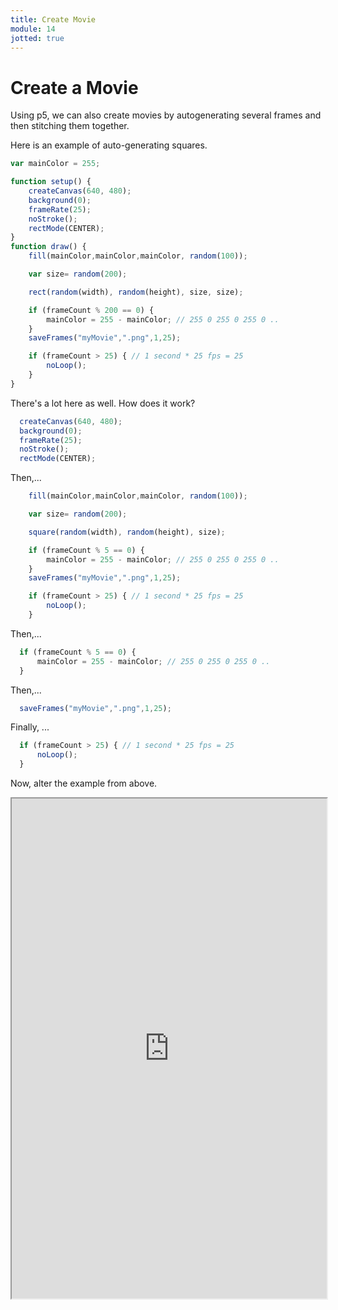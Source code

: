 ```yaml
---
title: Create Movie
module: 14
jotted: true
---
```


# Create a Movie

Using p5, we can also create movies by autogenerating several frames and then stitching them together.

Here is an example of auto-generating squares.

```js
var mainColor = 255;

function setup() {
    createCanvas(640, 480);
    background(0);
    frameRate(25);
    noStroke();
    rectMode(CENTER);
}
function draw() {
    fill(mainColor,mainColor,mainColor, random(100));

    var size= random(200);

    rect(random(width), random(height), size, size);

    if (frameCount % 200 == 0) {
        mainColor = 255 - mainColor; // 255 0 255 0 255 0 ..
    }
    saveFrames("myMovie",".png",1,25);

    if (frameCount > 25) { // 1 second * 25 fps = 25
        noLoop();
    }
}
```

There's a lot here as well.  How does it work?

```js
  createCanvas(640, 480);
  background(0);
  frameRate(25);
  noStroke();
  rectMode(CENTER);
```

Then,...

```js
    fill(mainColor,mainColor,mainColor, random(100));

    var size= random(200);

    square(random(width), random(height), size);

    if (frameCount % 5 == 0) {
        mainColor = 255 - mainColor; // 255 0 255 0 255 0 ..
    }
    saveFrames("myMovie",".png",1,25);

    if (frameCount > 25) { // 1 second * 25 fps = 25
        noLoop();
    }
```

Then,...

```js
  if (frameCount % 5 == 0) {
      mainColor = 255 - mainColor; // 255 0 255 0 255 0 ..
  }
```

Then,...

```js
  saveFrames("myMovie",".png",1,25);
```

Finally, ...

```js
  if (frameCount > 25) { // 1 second * 25 fps = 25
      noLoop();
  }
```

Now, alter the example from above.

<iframe src="https://editor.p5js.org/" width="100%" height="800px"></iframe>